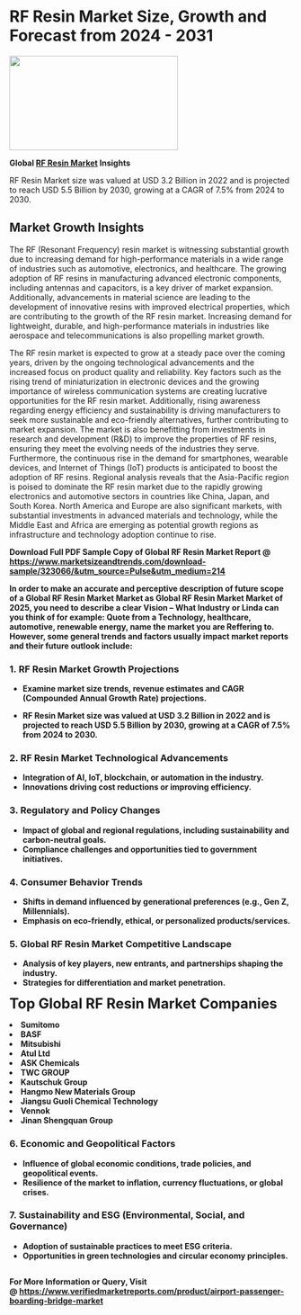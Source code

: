 <H1>RF Resin Market Size, Growth and Forecast from 2024 - 2031</H1><img class="aligncenter size-medium wp-image-584254" src="https://thirdeyenews.in/wp-content/uploads/2024/09/Global-Market-Research-300x168.jpeg" alt="" width="300" height="168" /><p><strong>Global&nbsp;<a href="https://www.marketsizeandtrends.com/download-sample/323066/&amp;utm_source=Pulse&amp;utm_medium=214">RF Resin Market</a> Insights</strong></p><p>RF Resin Market size was valued at USD 3.2 Billion in 2022 and is projected to reach USD 5.5 Billion by 2030, growing at a CAGR of 7.5% from 2024 to 2030.</p><p><h2>Market Growth Insights</h2> <p>The RF (Resonant Frequency) resin market is witnessing substantial growth due to increasing demand for high-performance materials in a wide range of industries such as automotive, electronics, and healthcare. The growing adoption of RF resins in manufacturing advanced electronic components, including antennas and capacitors, is a key driver of market expansion. Additionally, advancements in material science are leading to the development of innovative resins with improved electrical properties, which are contributing to the growth of the RF resin market. Increasing demand for lightweight, durable, and high-performance materials in industries like aerospace and telecommunications is also propelling market growth.</p> <p><strong></strong></p> <p>The RF resin market is expected to grow at a steady pace over the coming years, driven by the ongoing technological advancements and the increased focus on product quality and reliability. Key factors such as the rising trend of miniaturization in electronic devices and the growing importance of wireless communication systems are creating lucrative opportunities for the RF resin market. Additionally, rising awareness regarding energy efficiency and sustainability is driving manufacturers to seek more sustainable and eco-friendly alternatives, further contributing to market expansion. The market is also benefitting from investments in research and development (R&D) to improve the properties of RF resins, ensuring they meet the evolving needs of the industries they serve. Furthermore, the continuous rise in the demand for smartphones, wearable devices, and Internet of Things (IoT) products is anticipated to boost the adoption of RF resins. Regional analysis reveals that the Asia-Pacific region is poised to dominate the RF resin market due to the rapidly growing electronics and automotive sectors in countries like China, Japan, and South Korea. North America and Europe are also significant markets, with substantial investments in advanced materials and technology, while the Middle East and Africa are emerging as potential growth regions as infrastructure and technology adoption continue to rise. <p><strong></p><p><span class=""><strong>Download Full PDF Sample Copy of Global RF Resin Market Report</strong> @ <a href="https://www.marketsizeandtrends.com/download-sample/323066/&amp;utm_source=Pulse&amp;utm_medium=214" target="_blank">https://www.marketsizeandtrends.com/download-sample/323066/&amp;utm_source=Pulse&amp;utm_medium=214</a></span></p><p>In order to make an accurate and perceptive description of future scope of a Global&nbsp;RF Resin Market Market as Global&nbsp;RF Resin Market Market of 2025, you need to describe a clear Vision &ndash; What Industry or Linda can you think of for example: Quote from a Technology, healthcare, automotive, renewable energy, name the market you are Reffering to. However, some general trends and factors usually impact market reports and their future outlook include:</p><h3>1.&nbsp;<strong>RF Resin Market Growth Projections</strong></h3><ul><li>Examine market size trends, revenue estimates and CAGR (Compounded Annual Growth Rate) projections.</li><li><p>RF Resin Market size was valued at USD 3.2 Billion in 2022 and is projected to reach USD 5.5 Billion by 2030, growing at a CAGR of 7.5% from 2024 to 2030.</p></li></ul><h3>2.&nbsp;<strong>RF Resin Market Technological Advancements</strong></h3><ul><li>Integration of AI, IoT, blockchain, or automation in the industry.</li><li>Innovations driving cost reductions or improving efficiency.</li></ul><h3>3.&nbsp;<strong>Regulatory and Policy Changes</strong></h3><ul><li>Impact of global and regional regulations, including sustainability and carbon-neutral goals.</li><li>Compliance challenges and opportunities tied to government initiatives.</li></ul><h3>4.&nbsp;<strong>Consumer Behavior Trends</strong></h3><ul><li>Shifts in demand influenced by generational preferences (e.g., Gen Z, Millennials).</li><li>Emphasis on eco-friendly, ethical, or personalized products/services.</li></ul><h3>5.&nbsp;<strong>Global RF Resin Market Competitive Landscape</strong></h3><ul><li>Analysis of key players, new entrants, and partnerships shaping the industry.</li><li>Strategies for differentiation and market penetration.</li></ul><p data-pm-slice="1 1 []"><span style="color: inherit; font-family: inherit; font-size: 25px;">Top Global RF Resin Market Companies</span></p><div class="" data-test-id=""><p><li>Sumitomo</li><li> BASF</li><li> Mitsubishi</li><li> Atul Ltd</li><li> ASK Chemicals</li><li> TWC GROUP</li><li> Kautschuk Group</li><li> Hangmo New Materials Group</li><li> Jiangsu Guoli Chemical Technology</li><li> Vennok</li><li> Jinan Shengquan Group</li></p></div><h3>6.&nbsp;<strong>Economic and Geopolitical Factors</strong></h3><ul><li>Influence of global economic conditions, trade policies, and geopolitical events.</li><li>Resilience of the market to inflation, currency fluctuations, or global crises.</li></ul><h3>7.&nbsp;<strong>Sustainability and ESG (Environmental, Social, and Governance)</strong></h3><ul><li>Adoption of sustainable practices to meet ESG criteria.</li><li>Opportunities in green technologies and circular economy principles.</li></ul><h2><strong style="font-size: 14px;">For More Information or Query, Visit @&nbsp;</strong><a style="background-color: #ffffff; font-size: 14px;" href="https://www.marketsizeandtrends.com/report/rf-resin-market/" target="_blank">https://www.verifiedmarketreports.com/product/airport-passenger-boarding-bridge-market</a></h2>
